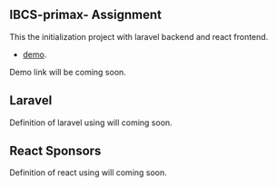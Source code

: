 
## IBCS-primax- Assignment

This the initialization project with laravel backend and react frontend.

- [demo](https://sumontech.com).

Demo link will be coming soon.

## Laravel

Definition of laravel using will coming soon.

## React Sponsors

Definition of react using will coming soon.
